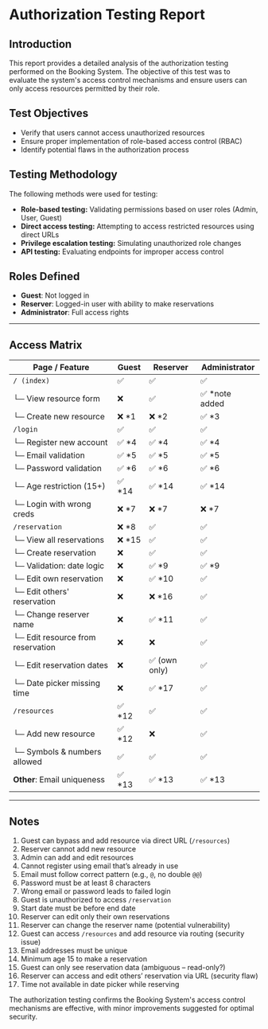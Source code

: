 # Authorization Testing Report

## Introduction

This report provides a detailed analysis of the authorization testing performed on the Booking System. The objective of this test was to evaluate the system's access control mechanisms and ensure users can only access resources permitted by their role.

## Test Objectives

- Verify that users cannot access unauthorized resources
- Ensure proper implementation of role-based access control (RBAC)
- Identify potential flaws in the authorization process

## Testing Methodology

The following methods were used for testing:

- **Role-based testing:** Validating permissions based on user roles (Admin, User, Guest)
- **Direct access testing:** Attempting to access restricted resources using direct URLs
- **Privilege escalation testing:** Simulating unauthorized role changes
- **API testing:** Evaluating endpoints for improper access control


## Roles Defined

- **Guest**: Not logged in  
- **Reserver**: Logged-in user with ability to make reservations  
- **Administrator**: Full access rights  

---

## Access Matrix

| Page / Feature                         | Guest        | Reserver     | Administrator |
|----------------------------------------|--------------|--------------|----------------|
| `/ (index)`                            | ✅           | ✅           | ✅             |
| └─ View resource form                  | ❌           | ✅           | ✅ *note added |
| └─ Create new resource                 | ❌ *1        | ❌ *2        | ✅ *3          |
| `/login`                               | ✅           | ✅           | ✅             |
| └─ Register new account                | ✅ *4        | ✅ *4        | ✅ *4          |
| └─ Email validation                    | ✅ *5        | ✅ *5        | ✅ *5          |
| └─ Password validation                 | ✅ *6        | ✅ *6        | ✅ *6          |
| └─ Age restriction (15+)              | ✅ *14       | ✅ *14       | ✅ *14         |
| └─ Login with wrong creds              | ❌ *7        | ❌ *7        | ❌ *7          |
| `/reservation`                         | ❌ *8        | ✅           | ✅             |
| └─ View all reservations               | ❌ *15       | ✅           | ✅             |
| └─ Create reservation                  | ❌           | ✅           | ✅             |
| └─ Validation: date logic             | ❌           | ✅ *9        | ✅ *9          |
| └─ Edit own reservation                | ❌           | ✅ *10       | ✅             |
| └─ Edit others' reservation            | ❌           | ❌ *16       | ✅             |
| └─ Change reserver name                | ❌           | ✅ *11       | ✅             |
| └─ Edit resource from reservation      | ❌           | ❌           | ✅             |
| └─ Edit reservation dates              | ❌           | ✅ (own only)| ✅             |
| └─ Date picker missing time            | ❌           | ✅ *17       | ✅             |
| `/resources`                           | ✅ *12       | ✅           | ✅             |
| └─ Add new resource                    | ✅ *12       | ❌           | ✅             |
| └─ Symbols & numbers allowed           | ✅           | ✅           | ✅             |
| **Other**: Email uniqueness            | ✅ *13       | ✅ *13       | ✅ *13         |

---

## Notes

1. Guest can bypass and add resource via direct URL (`/resources`)  
2. Reserver cannot add new resource  
3. Admin can add and edit resources  
4. Cannot register using email that’s already in use  
5. Email must follow correct pattern (e.g., `@`, no double `@@`)  
6. Password must be at least 8 characters  
7. Wrong email or password leads to failed login  
8. Guest is unauthorized to access `/reservation`  
9. Start date must be before end date  
10. Reserver can edit only their own reservations  
11. Reserver can change the reserver name (potential vulnerability)  
12. Guest can access `/resources` and add resource via routing (security issue)  
13. Email addresses must be unique  
14. Minimum age 15 to make a reservation  
15. Guest can only see reservation data (ambiguous – read-only?)  
16. Reserver can access and edit others’ reservation via URL (security flaw)  
17. Time not available in date picker while reserving  


The authorization testing confirms the Booking System's access control mechanisms are effective, with minor improvements suggested for optimal security.

